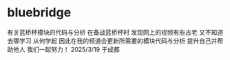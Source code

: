# bluebridge
有关蓝桥杯模块的代码与分析
在备战蓝桥杯时 发现网上的视频有些古老 又不知道去哪学习 从何学起 
因此在我的频道会更新所需要的模块代码与分析 提升自己并帮助他人
我们一起努力！
2025/3/19 于成都
